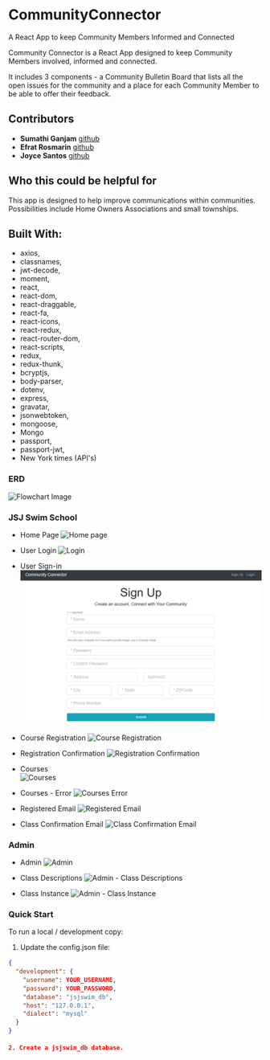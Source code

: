 # CommunityConnector
A React App to keep Community Members Informed and Connected

Community Connector is a React App designed to keep Community Members involved, informed and connected.   

It includes 3 components - a Community Bulletin Board that lists all the open issues for the community and a place for each Community Member to be able to offer their feedback.  

## Contributors
* **Sumathi Ganjam** [github](https://github.com/ghSB17)
* **Efrat Rosmarin** [github](https://github.com/efratrosmarin)
* **Joyce Santos** [github](https://github.com/puppitty)

## Who this could be helpful for
This app is designed to help improve communications within communities. Possibilities include Home Owners Associations and small townships.

## Built With:

- axios,
- classnames,
- jwt-decode,
- moment,
- react, 
- react-dom, 
- react-draggable, 
- react-fa, 
- react-icons, 
- react-redux, 
- react-router-dom, 
- react-scripts, 
- redux, 
- redux-thunk, 
- bcryptjs, 
- body-parser, 
- dotenv, 
- express, 
- gravatar, 
- jsonwebtoken, 
- mongoose, 
- Mongo
- passport, 
- passport-jwt,
- New York times (API's)


### ERD
![Flowchart Image](./notes/JSJSWIM_DB.png)


### JSJ Swim School 
* Home Page
![Home page](./notes/Homepage.PNG)

* User Login
![Login](./notes/Login_Register.PNG)

* User Sign-in 
![Sign-up Page](./notes/Signup.PNG)

* Course Registration 
![Course Registration](./notes/Course_Registration.PNG)

* Registration Confirmation
![Registration Confirmation](./notes/Registered.PNG)

* Courses  
![Courses](./notes/Courses.png)

* Courses - Error 
![Courses Error](./notes/Error-AlreadySignedUp.PNG)

* Registered Email 
![Registered Email](./notes/RegisteredEmail.PNG)

* Class Confirmation Email 
![Class Confirmation Email](./notes/ClassSignUp.PNG)

### Admin

* Admin 
![Admin](./notes/admin.PNG)

* Class Descriptions 
![Admin - Class Descriptions](./notes/Class_Description.PNG)

* Class Instance 
![Admin - Class Instance](./notes/Class_Instance.PNG)

### Quick Start

To run a local / development copy:

1. Update the config.json file:
```json
{
  "development": {
    "username": YOUR_USERNAME,
    "password": YOUR_PASSWORD,
    "database": "jsjswim_db",
    "host": "127.0.0.1",
    "dialect": "mysql"
  }
}

2. Create a jsjswim_db database.